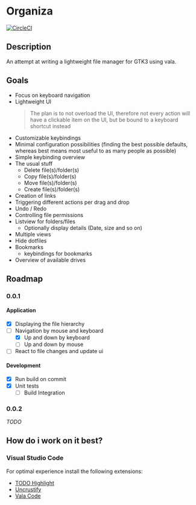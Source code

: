 # Organiza
[![CircleCI](https://circleci.com/gh/Bios-Marcel/Organiza/tree/master.svg?style=svg)](https://circleci.com/gh/Bios-Marcel/Organiza/tree/master)

## Description
An attempt at writing a lightweight file manager for GTK3 using vala.

## Goals
* Focus on keyboard navigation
* Lightweight UI
  > The plan is to not overload the UI, therefore not every action will have a clickable item on the UI, but be bound to a keyboard shortcut instead
* Customizable keybindings
* Minimal configuration possibilities (finding the best possible defaults, whereas best means most useful to as many people as possible)
* Simple keybinding overview 
* The usual stuff
  * Delete file(s)/folder(s)
  * Copy file(s)/folder(s)
  * Move file(s)/folder(s)
  * Create file(s)/folder(s)
* Creation of links
* Triggering different actions per drag and drop
* Undo / Redo
* Controlling file permissions
* Listview for folders/files
  * Optionally display details (Date, size and so on)
* Multiple views
* Hide dotfiles
* Bookmarks
  * keybindings for bookmarks
* Overview of available drives


## Roadmap

### 0.0.1
#### Application
- [x] Displaying the file hierarchy
- [ ] Navigation by mouse and keyboard
  - [x] Up and down by keyboard
  - [ ] Up and down by mouse
- [ ] React to file changes and update ui
#### Development
- [x] Run build on commit
- [x] Unit tests
  - [ ] Build Integration

### 0.0.2

*TODO*

## How do i work on it best?
### Visual Studio Code

For optimal experience install the following extensions:

* [TODO Highlight](https://marketplace.visualstudio.com/items?itemName=wayou.vscode-todo-highlight)
* [Uncrustify](https://marketplace.visualstudio.com/items?itemName=LaurentTreguier.uncrustify)
* [Vala Code](https://marketplace.visualstudio.com/items?itemName=thiagoabreu.vala)